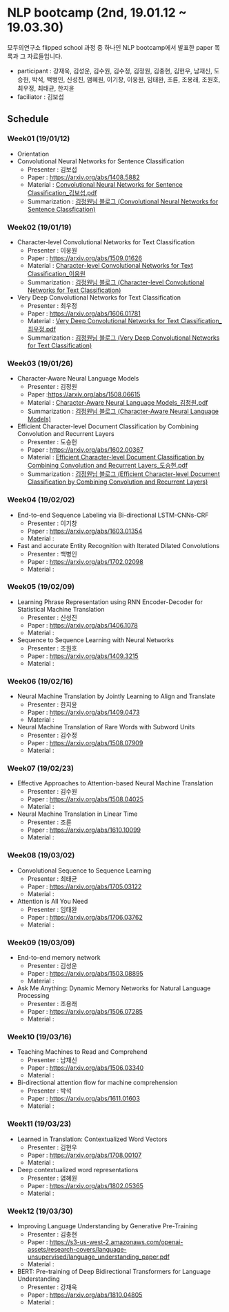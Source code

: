 # NLP bootcamp (2nd, 19.01.12 ~ 19.03.30)
모두의연구소 flipped school 과정 중 하나인 NLP bootcamp에서 발표한 paper 목록과 그 자료들입니다.

* participant : 강재욱, 김성운, 김수원, 김수정, 김정원, 김충현, 김현우, 남재신, 도승헌, 박석, 백병인, 신성진, 염혜원, 이기창, 이웅원, 임태완, 조륜, 조용래, 조원호, 최우정, 최태균, 한지윤
* faciliator : 김보섭

## Schedule
### Week01 (19/01/12)
* Orientation
* Convolutional Neural Networks for Sentence Classification
	+ Presenter : 김보섭
	+ Paper :  https://arxiv.org/abs/1408.5882
	+ Material : [Convolutional Neural Networks for Sentence Classification_김보섭.pdf](https://github.com/modulabs/NLP-bootcamp/blob/master/2nd/week01/Convolutional%20Neural%20Networks%20for%20Sentence%20Classification_%EA%B9%80%EB%B3%B4%EC%84%AD.pdf) 
	+ Summarization : [김정원님 블로그 (Convolutional Neural Networks for Sentence Classfication)](https://www.quantumdl.com/entry/1%EC%A3%BC%EC%B0%A8-Convolutional-Neural-Networks-for-Sentence-Classification)
### Week02 (19/01/19)
* Character-level Convolutional Networks for Text Classification
	+ Presenter : 이웅원
	+ Paper : https://arxiv.org/abs/1509.01626
	+ Material : [Character-level Convolutional Networks for Text Classification_이웅원](https://www.notion.so/daangn/Character-level-Convolutional-Networks-for-Text-Classification-3fb5552c27b94a3099e8e79ba1a272f9)
	+ Summarization : [김정원님 블로그 (Character-level Convolutional Networks for Text Classification)](https://www.quantumdl.com/entry/Characterlevel-Convolutional-Networks-for-Text-Classification)
* Very Deep Convolutional Networks for Text Classification
	+ Presenter : 최우정
	+ Paper : https://arxiv.org/abs/1606.01781
	+ Material : [Very Deep Convolutional Networks for Text Classification_최우정.pdf](https://github.com/modulabs/NLP-bootcamp/blob/master/2nd/week02/Very%20Deep%20Convolutional%20Networks%20for%20Text%20Classification_%EC%B5%9C%EC%9A%B0%EC%A0%95.pdf)
	+ Summarization : [김정원님 블로그 (Very Deep Convolutional Networks for Text Classification)](https://www.quantumdl.com/entry/2%EC%A3%BC%EC%B0%A82-Very-Deep-Convolutional-Networks-for-Text-Classification)
### Week03 (19/01/26)
* Character-Aware Neural Language Models
  + Presenter : 김정원
  + Paper :https://arxiv.org/abs/1508.06615
  + Material : [Character-Aware Neural Language Models_김정원.pdf](https://github.com/modulabs/NLP-bootcamp/blob/master/2nd/week03/Character-Aware%20Neural%20Language%20Models_%EA%B9%80%EC%A0%95%EC%9B%90.pdf)
  + Summarization : [김정원님 블로그 (Character-Aware Neural Language Models)](https://www.quantumdl.com/entry/3%EC%A3%BC%EC%B0%A81-CharacterAware-Neural-Language-Models)
* Efficient Character-level Document Classification by Combining Convolution and Recurrent Layers
  + Presenter : 도승헌
  + Paper : https://arxiv.org/abs/1602.00367
  + Material : [Efficient Character-level Document Classification by Combining Convolution and Recurrent Layers_도승헌.pdf](https://github.com/modulabs/NLP-bootcamp/blob/master/2nd/week03/Efficient%20Character-level%20Document%20Classification%20by%20Combining%20Convolution%20and%20Recurrent%20Layers_%EB%8F%84%EC%8A%B9%ED%97%8C.pdf)
  + Summarization : [김정원님 블로그 (Efficient Character-level Document Classification by Combining Convolution and Recurrent Layers)](https://www.quantumdl.com/entry/3%EC%A3%BC%EC%B0%A82-Efficient-Characterlevel-Document-Classification-by-Combining-Convolution-and-Recurrent-Layers)
### Week04 (19/02/02)
* End-to-end Sequence Labeling via Bi-directional LSTM-CNNs-CRF
	+ Presenter : 이기창
	+ Paper : https://arxiv.org/abs/1603.01354
	+ Material : 
* Fast and accurate Entity Recognition with Iterated Dilated Convolutions
	+ Presenter : 백병인
	+ Paper : https://arxiv.org/abs/1702.02098
	+ Material : 
### Week05 (19/02/09)
* Learning Phrase Representation using RNN Encoder-Decoder for Statistical Machine Translation
	+ Presenter : 신성진
	+ Paper : https://arxiv.org/abs/1406.1078
	+ Material : 
* Sequence to Sequence Learning with Neural Networks
	+ Presenter : 조원호
	+ Paper : https://arxiv.org/abs/1409.3215
	+ Material : 
### Week06 (19/02/16)
* Neural Machine Translation by Jointly Learning to Align and Translate
	+ Presenter : 한지윤
	+ Paper : https://arxiv.org/abs/1409.0473
	+ Material : 
* Neural Machine Translation of Rare Words with Subword Units
	+ Presenter : 김수정
	+ Paper : https://arxiv.org/abs/1508.07909
	+ Material : 
### Week07 (19/02/23)
* Effective Approaches to Attention-based Neural Machine Translation
	+ Presenter : 김수원
	+ Paper : https://arxiv.org/abs/1508.04025
	+ Material : 
* Neural Machine Translation in Linear Time
	+ Presenter : 조륜
	+ Paper : https://arxiv.org/abs/1610.10099
	+ Material : 
### Week08 (19/03/02)
* Convolutional Sequence to Sequence Learning
	+ Presenter : 최태균
	+ Paper : https://arxiv.org/abs/1705.03122
	+ Material : 
* Attention is All You Need
	+ Presenter : 임태완
	+ Paper : https://arxiv.org/abs/1706.03762
	+ Material : 
### Week09 (19/03/09)
* End-to-end memory network
	+ Presenter : 김성운
	+ Paper : https://arxiv.org/abs/1503.08895
	+ Material : 
* Ask Me Anything: Dynamic Memory Networks for Natural Language Processing
	+ Presenter : 조용래
	+ Paper : https://arxiv.org/abs/1506.07285
	+ Material : 
### Week10 (19/03/16)
* Teaching Machines to Read and Comprehend
	+ Presenter : 남재신
	+ Paper : https://arxiv.org/abs/1506.03340
	+ Material : 
* Bi-directional attention flow for machine comprehension
	+ Presenter : 박석
	+ Paper : https://arxiv.org/abs/1611.01603
	+ Material : 
### Week11 (19/03/23)
* Learned in Translation: Contextualized Word Vectors
	+ Presenter : 김현우
	+ Paper : https://arxiv.org/abs/1708.00107
	+ Material : 
* Deep contextualized word representations
	+ Presenter : 염혜원
	+ Paper : https://arxiv.org/abs/1802.05365
	+ Material : 
### Week12 (19/03/30)
* Improving Language Understanding by Generative Pre-Training
	+ Presenter : 김충현
	+ Paper : https://s3-us-west-2.amazonaws.com/openai-assets/research-covers/language-unsupervised/language_understanding_paper.pdf
	+ Material : 
* BERT: Pre-training of Deep Bidirectional Transformers for Language Understanding
	+ Presenter : 강재욱
	+ Paper : https://arxiv.org/abs/1810.04805
	+ Material : 

